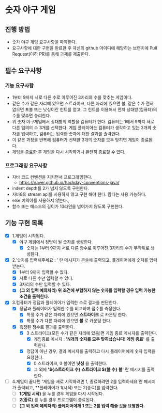 # 숫자 야구 게임
## 진행 방법
* 숫자 야구 게임 요구사항을 파악한다.
* 요구사항에 대한 구현을 완료한 후 자신의 github 아이디에 해당하는 브랜치에 Pull Request(이하 PR)를 통해 과제를 제출한다.

## 필수 요구사항
### 기능 요구사항
* 1부터 9까지 서로 다른 수로 이루어진 3자리의 수를 맞추는 게임이다.
* 같은 수가 같은 자리에 있으면 스트라이크, 다른 자리에 있으면 볼, 같은 수가 전혀 없으면 포볼 또는 낫싱이란 힌트를 얻고, 그 힌트를 이용해서 먼저 상대방(컴퓨터)의 수를 맞추면 승리한다.
* 위 숫자 야구게임에서 상대방의 역할을 컴퓨터가 한다. 컴퓨터는 1에서 9까지 서로 다른 임의의 수 3개를 선택한다. 게임 플레이어는 컴퓨터가 생각하고 있는 3개의 숫자를 입력하고, 컴퓨터는 입력한 숫자에 대한 결과를 출력한다.
* 이 같은 과정을 반복해 컴퓨터가 선택한 3개의 숫자를 모두 맞히면 게임이 종료된다.
* 게임을 종료한 후 게임을 다시 시작하거나 완전히 종료할 수 있다.

### 프로그래밍 요구사항
* 자바 코드 컨벤션을 지키면서 프로그래밍한다.
    * https://naver.github.io/hackday-conventions-java/
* indent depth를 2가 넘지 않도록 구현한다.
* 자바8의 stream api를 사용하지 않고 구현 해야 한다. 람다는 사용 가능하다.
* else 예약어를 사용하지 않는다.,
* 함수 또는 메소드의 길이가 10라인을 넘어가지 않도록 구현한다.

## 기능 구현 목록
- [x] 1.게임이 시작된다.
    - [x] 야구 게임에서 정답이 될 숫자를 생성한다.
        - [x] 숫자는 1부터 9까지 서로 다른 양수로 이루어진 3자리의 수가 무작위로 생성된다.

- [x] 2.'숫자를 입력해주세요 : ' 란 메시지가 콘솔에 출력되고, 플레이어에게 숫자를 입력받는다.
    - [x] 1부터 9까지 입력할 수 있다.
    - [x] 서로 다른 수만 입력할 수 있다.
    - [x] 3자리의 수만 입력할 수 있다.
    - [x] **(그 외 입력 예외처리) 위 조건에 부합하지 않는 숫자를 입력할 경우 입력 가능한 조건을 출력한다.**

- [x] 3.컴퓨터가 정답과 플레이어가 입력한 수로 결과를 판단한다.
    - [x] 정답과 플레이어가 입력한 수를 비교하며 점수를 측정한다.
        - [x] 특정 수가 같은 자리에 있으면 **스트라이크** 로 카운팅 한다.
        - [x] 특정 수가 다른 자리에 있으면 **볼** 로 카운팅 한다.
    - [x] 측정된 점수로 결과를 출력한다.
        - [x] 3 스트라이크(모든 수가 같은 자리에 있음)면 게임 종료 메시지를 출력한다.
            - [x] 게임종료 메시지 : **'N개의 숫자를 모두 맞히셨습니다! 게임 종료'** 를 출력한다.
        - [x] 정답이 아닌 경우, 결과 메시지를 출력하고 다시 플레이어에게 숫자 입력을 요청한다.
            - [x] 0 스트라이크, 0 볼이면 **낫싱** 을 출력한다.
            - [x] 그 외에 **'${스트라이크 수} 스트라이크 ${볼 수} 볼'** 란 메시지를 출력한다.
    
- [ ] 4.게임이 끝나면 '게임을 새로 시작하려면 1, 종료하려면 2를 입력하세요'란 메시지가 출력되고, **플레이어가 1(시작) 또는 2(종료)를 입력한다.
    - [ ] **1(게임 시작)** 을 누를 경우 게임을 다시 시작된다.
    - [ ] **2(종료)** 를 누를 경우 프로그램이 종료된다.
    - [ ] **(그 외 입력 예외처리) 플레이어에게 1 또는 2를 입력 해줄 것을 요청한다.**